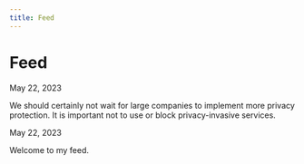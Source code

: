 ```yaml
---
title: Feed
---
```

<h1 class="page-title">Feed</h1>
<div class="feed">
    <div class="content">
      <p class="feed-title grey">May 22, 2023</p>
      <p>We should certainly not wait for large companies to implement more privacy protection. It is important not to use or block privacy-invasive services.</p>
    </div>
        <div class="content">
      <p class="feed-title grey">May 22, 2023</p>
      <p>Welcome to my feed.</p>
    </div>
</div>
